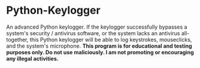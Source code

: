 # Python-Keylogger
An advanced Python keylogger. If the keylogger successfully bypasses a system's security / antivirus software, or the system lacks an antivirus all-together, this Python keylogger will be able to log keystrokes, mouseclicks, and the system's microphone. 
**This program is for educational and testing purposes only. Do not use maliciously. I am not promoting or encouraging any illegal activities.**

